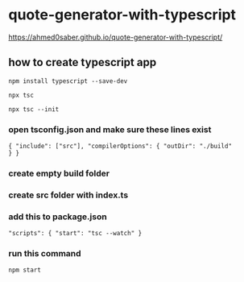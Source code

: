 # quote-generator-with-typescript
https://ahmed0saber.github.io/quote-generator-with-typescript/

## how to create typescript app
<code>npm install typescript --save-dev</code>

<code>npx tsc</code>

<code>npx tsc --init</code>

### open tsconfig.json and make sure these lines exist
<code>{
    "include": ["src"],
    "compilerOptions": {
        "outDir": "./build"
    }
}</code>

### create empty build folder

### create src folder with index.ts

### add this to package.json
<code>"scripts": {
    "start": "tsc --watch"
}</code>

### run this command
<code>npm start</code>